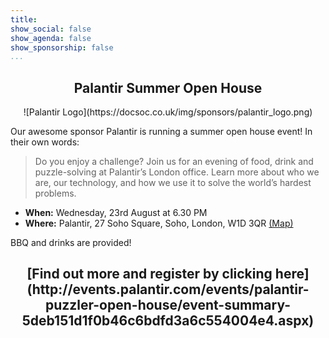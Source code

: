```yaml
---
title:
show_social: false
show_agenda: false
show_sponsorship: false
...
```


<center><h2>Palantir Summer Open House</h2></center>

<center>![Palantir Logo](https://docsoc.co.uk/img/sponsors/palantir_logo.png)</center>

Our awesome sponsor Palantir is running a summer open house event! In their own
words:

> Do you enjoy a challenge? Join us for an evening of food, drink and
> puzzle-solving at Palantir’s London office. Learn more about who we are, our
> technology, and how we use it to solve the world’s hardest problems.

* **When:** Wednesday, 23rd August at 6.30 PM
* **Where:** Palantir, 27 Soho Square, Soho, London, W1D 3QR [(Map)](https://www.google.com/maps/place/Palantir/@51.514813,-0.1338262,17z/data=!3m1!4b1!4m5!3m4!1s0x487604d2d35f7b57:0x27b985e8437115e3!8m2!3d51.514813!4d-0.1316375)

BBQ and drinks are provided!

<h2><center>[Find out more and register by clicking here](http://events.palantir.com/events/palantir-puzzler-open-house/event-summary-5deb151d1f0b46c6bdfd3a6c554004e4.aspx)</center></h2>

